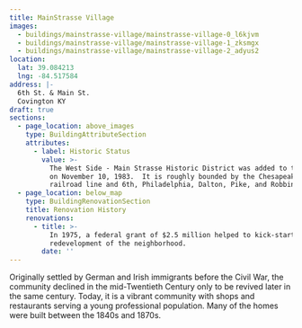 ```yaml
---
title: MainStrasse Village
images:
  - buildings/mainstrasse-village/mainstrasse-village-0_l6kjvm
  - buildings/mainstrasse-village/mainstrasse-village-1_zksmgx
  - buildings/mainstrasse-village/mainstrasse-village-2_adyus2
location:
  lat: 39.084213
  lng: -84.517584
address: |-
  6th St. & Main St.
  Covington KY
draft: true
sections:
  - page_location: above_images
    type: BuildingAttributeSection
    attributes:
      - label: Historic Status
        value: >-
          The West Side - Main Strasse Historic District was added to the NRHP
          on November 10, 1983.  It is roughly bounded by the Chesapeake & Ohio
          railroad line and 6th, Philadelphia, Dalton, Pike, and Robbins Sts.
  - page_location: below_map
    type: BuildingRenovationSection
    title: Renovation History
    renovations:
      - title: >-
          In 1975, a federal grant of $2.5 million helped to kick-start the
          redevelopment of the neighborhood.
        date: ''
---
```


Originally settled by German and Irish immigrants before the Civil War, the community declined in the mid-Twentieth Century only to be revived later in the same century. Today, it is a vibrant community with shops and restaurants serving a young professional population. Many of the homes were built between the 1840s and 1870s.
